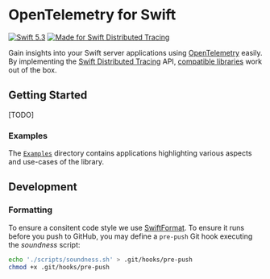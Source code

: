 # OpenTelemetry for Swift

[![Swift 5.3](https://img.shields.io/badge/Swift-5.3-%23f05137)](https://swift.org)
[![Made for Swift Distributed Tracing](https://img.shields.io/badge/Made%20for-Swift%20Distributed%20Tracing-%23f05137)](https://github.com/apple/swift-distributed-tracing)

Gain insights into your Swift server applications using [OpenTelemetry](https://opentelemetry.io) easily. By
implementing the [Swift Distributed Tracing](https://github.com/apple/swift-distributed-tracing) API,
[compatible libraries](https://github.com/apple/swift-distributed-tracing#libraries--frameworks) work out of the box.

## Getting Started

[TODO]

### Examples

The [`Examples`](/Examples) directory contains applications highlighting various aspects and use-cases of the library.

## Development

### Formatting

To ensure a consitent code style we use [SwiftFormat](https://github.com/nicklockwood/SwiftFormat). To ensure it runs before you push to GitHub, you may define a `pre-push` Git hook executing the *soundness* script:

```sh
echo './scripts/soundness.sh' > .git/hooks/pre-push
chmod +x .git/hooks/pre-push
```
